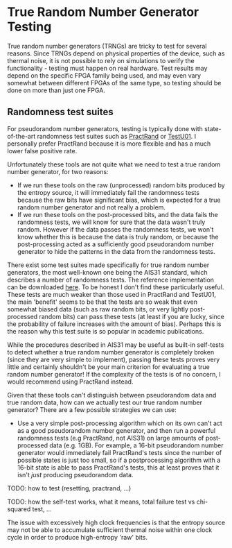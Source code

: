 True Random Number Generator Testing
====================================

True random number generators (TRNGs) are tricky to test for several reasons. Since TRNGs depend on physical properties of the device, such as thermal noise, it is not possible to rely on simulations to verify the functionality - testing must happen on real hardware. Test results may depend on the specific FPGA family being used, and may even vary somewhat between different FPGAs of the same type, so testing should be done on more than just one FPGA. 

Randomness test suites
----------------------

For pseudorandom number generators, testing is typically done with state-of-the-art randomness test suites such as [PractRand](http://pracrand.sourceforge.net/) or [TestU01](http://simul.iro.umontreal.ca/testu01/tu01.html). I personally prefer PractRand because it is more flexible and has a much lower false positive rate.

Unfortunately these tools are not quite what we need to test a true random number generator, for two reasons:
- If we run these tools on the raw (unprocessed) random bits produced by the entropy source, it will immediately fail the randomness tests because the raw bits have significant bias, which is expected for a true random number generator and not really a problem.
- If we run these tools on the post-processed bits, and the data fails the randomness tests, we will know for sure that the data wasn't truly random. However if the data passes the randomness tests, we won't know whether this is because the data is truly random, or because the post-processing acted as a sufficiently good pseudorandom number generator to hide the patterns in the data from the randomness tests.

There exist some test suites made specifically for true random number generators, the most well-known one being the AIS31 standard, which describes a number of randomness tests. The reference implementation can be downloaded [here](https://www.bsi.bund.de/SharedDocs/Downloads/DE/BSI/Zertifizierung/Interpretationen/AIS_31_testsuit_zip.zip). To be honest I don't find these particularly useful. These tests are much weaker than those used in PractRand and TestU01, the main 'benefit' seems to be that the tests are so weak that even somewhat biased data (such as raw random bits, or very lightly post-processed random bits) can pass these tests (at least if you are lucky, since the probability of failure increases with the amount of bias). Perhaps this is the reason why this test suite is so popular in academic publications.

While the procedures described in AIS31 may be useful as built-in self-tests to detect whether a true random number generator is completely broken (since they are very simple to implement), passing these tests proves very little and certainly shouldn't be your main criterion for evaluating a true random number generator! If the complexity of the tests is of no concern, I would recommend using PractRand instead.

Given that these tools can't distinguish between pseudorandom data and true random data, how can we actually test our true random number generator? There are a few possible strategies we can use:

- Use a very simple post-processing algorithm which on its own can't act as a good pseudorandom number generator, and then run a powerful randomness tests (e.g PractRand, not AIS31) on large amounts of post-processed data (e.g. 1GB). For example, a 16-bit pseudorandom number generator would immediately fail PractRand's tests since the number of possible states is just too small, so if a postprocessing algorithm with a 16-bit state is able to pass PractRand's tests, this at least proves that it isn't *just* producing pseudorandom data.







TODO: how to test (resetting, practrand, ...)

TODO: how the self-test works, what it means, total failure test vs chi-squared test, ...

The issue with excessively high clock frequencies is that the entropy source may not be able to accumulate sufficient thermal noise within one clock cycle in order to produce high-entropy 'raw' bits.
